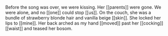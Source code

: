 Before the song was over, we were kissing. Her [[parents]] were gone. We were alone, and no [[one]] could stop [[us]]. On the couch, she was a bundle of strawberry blonde hair and vanilla beige [[skin]]. She locked her lips to [[mine]]. Her back arched as my hand [[moved]] past her [[cocking]] [[waist]] and teased her bosom.